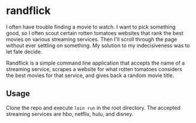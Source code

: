 # randflick

I often have trouble finding a movie to watch.
I want to pick something good, so I often scout certain 
rotten tomatoes websites that rank the best movies on various
streaming services. Then I'll scroll through the page without 
ever settling on something. My solution to my indecisiveness 
was to let fate decide. 

Randflick is a simple command line application that accepts the 
name of a streaming service, scrapes a website for what rotten tomatoes
considers the best movies for that service, and gives back a random
movie title. 




## Usage

Clone the repo and execute `lein run` in the root directory. 
The accepted streaming services are hbo, netflix, hulu, and disney. 

